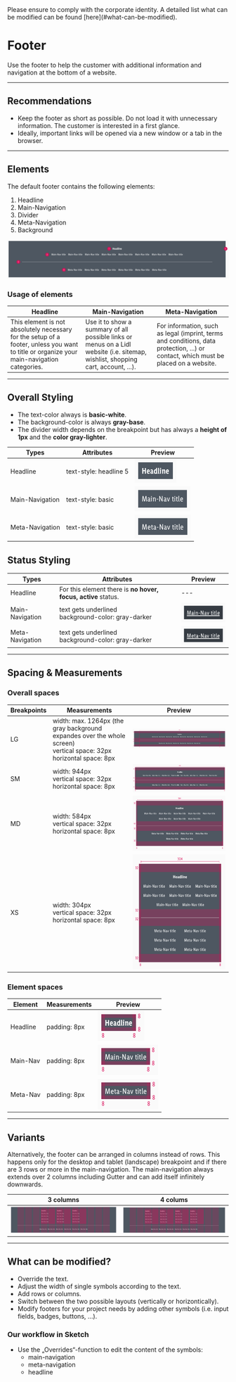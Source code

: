 <AlertInfo alertHeadline="Modifiable">
Please ensure to comply with the corporate identity. A detailed list what can be modified can be found [here](#what-can-be-modified).
</AlertInfo>


# Footer

Use the footer to help the customer with additional information and navigation at the bottom of a website.

---

## Recommendations

- Keep the footer as short as possible. Do not load it with unnecessary information. The customer is interested in a first glance.
- Ideally, important links will be opened via a new window or a tab in the browser.

---

## Elements

The default footer contains the following elements:

1. Headline
1. Main-Navigation
1. Divider
1. Meta-Navigation
1. Background

![footer complete LG](assets/complete/LG@1x.png)

### Usage of elements

| Headline | Main-Navigation | Meta-Navigation |
|---|---|---|
|This element is not absolutely necessary for the setup of a footer, unless you want to title or organize your main-navigation categories.|Use it to show a summary of all possible links or menus on a Lidl website (i.e. sitemap, wishlist, shopping cart, account, ...).|For information, such as legal (imprint, terms and conditions, data protection, ...) or contact, which must be placed on a website.|

---

## Overall Styling

- The text-color always is **basic-white**.
- The background-color is always **gray-base**.
- The divider width depends on the breakpoint but has always a **height of 1px** and the **color gray-lighter**.

| Types | Attributes | Preview |
|---|---|---|
|Headline|text-style: headline 5|![headline](assets/elements/headline/default@1x.png)|
|Main-Navigation|text-style: basic|![main-nav default](assets/elements/main-navigation/LG-XS/default@1x.png)|
|Meta-Navigation|text-style: basic|![meta-nav default](assets/elements/meta-navigation/LG-XS/default@1x.png)|

## Status Styling

| Types | Attributes | Preview |
|---|---|---|
|Headline|For this element there is **no hover, focus, active** status.|---|
|Main-Navigation|text gets underlined<br>background-color: gray-darker|![main-nav hover](assets/elements/main-navigation/LG-XS/hover@1x.png)|
|Meta-Navigation|text gets underlined<br>background-color: gray-darker|![meta-nav hover](assets/elements/meta-navigation/LG-XS/hover@1x.png)|

---

## Spacing & Measurements

### Overall spaces

| Breakpoints | Measurements | Preview |
|---|---|---|
|LG|width: max. 1264px (the gray background expandes over the whole screen)<br>vertical space: 32px<br>horizontal space: 8px|![footer LG](assets/measurements/LG@1x.png)|
|SM|width: 944px<br>vertical space: 32px<br>horizontal space: 8px|![footer MD](assets/measurements/MD@1x.png)|
|MD|width: 584px<br>vertical space: 32px<br>horizontal space: 8px|![footer SM](assets/measurements/SM@1x.png)|
|XS|width: 304px<br>vertical space: 32px<br>horizontal space: 8px|![footer XS](assets/measurements/XS@1x.png)|

### Element spaces

| Element | Measurements | Preview |
|---|---|---|
|Headline|padding: 8px|![footer LG](assets/measurements/elements/headline/default/LG@1x.png)
|Main-Nav|padding: 8px|![footer MD-XS](assets/measurements/elements/main-nav@1x.png)
|Meta-Nav|padding: 8px|![footer MD-XS](assets/measurements/elements/meta-nav@1x.png)

---

## Variants

Alternatively, the footer can be arranged in columns instead of rows. This happens only for the desktop and tablet (landscape) breakpoint and if there are 3 rows or more in the main-navigation. The main-navigation always extends over 2 columns including Gutter and can add itself infinitely downwards.

| 3 columns | 4 colums |
|---|---|
|![footer 3 cols](assets/variants/LG/3cols@1x.png)|![footer 4 cols](assets/variants/LG/4cols@1x.png)|

---

## What can be modified?

- Override the text.
- Adjust the width of single symbols according to the text.
- Add rows or columns.
- Switch between the two possible layouts (vertically or horizontically).
- Modify footers for your project needs by adding other symbols (i.e. input fields, badges, buttons, …).

### Our workflow in Sketch

- Use the „Overrides“-function to edit the content of the symbols:
  - main-navigation
  - meta-navigation
  - headline
